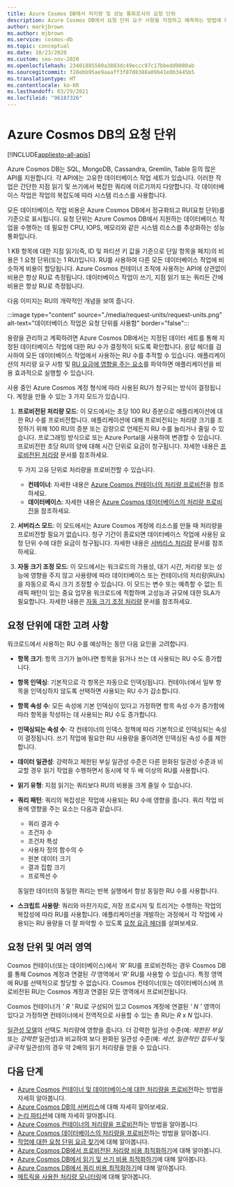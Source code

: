 ```yaml
---
title: Azure Cosmos DB에서 처리량 및 성능 통화로서의 요청 단위
description: Azure Cosmos DB에서 요청 단위 요구 사항을 지정하고 예측하는 방법에 대한 자세한 정보
author: markjbrown
ms.author: mjbrown
ms.service: cosmos-db
ms.topic: conceptual
ms.date: 10/23/2020
ms.custom: seo-nov-2020
ms.openlocfilehash: 23401885580a3883dc49eccc97c17bbedd9080ab
ms.sourcegitcommit: f28ebb95ae9aaaff3f87d8388a09b41e0b3445b5
ms.translationtype: HT
ms.contentlocale: ko-KR
ms.lasthandoff: 03/29/2021
ms.locfileid: "96187326"
---
```

# <a name="request-units-in-azure-cosmos-db"></a>Azure Cosmos DB의 요청 단위
[!INCLUDE[appliesto-all-apis](includes/appliesto-all-apis.md)]

Azure Cosmos DB는 SQL, MongoDB, Cassandra, Gremlin, Table 등의 많은 API를 지원합니다. 각 API에는 고유한 데이터베이스 작업 세트가 있습니다. 이러한 작업은 간단한 지점 읽기 및 쓰기에서 복잡한 쿼리에 이르기까지 다양합니다. 각 데이터베이스 작업은 작업의 복잡도에 따라 시스템 리소스를 사용합니다.

모든 데이터베이스 작업 비용은 Azure Cosmos DB에서 정규화되고 RU(요청 단위)를 기준으로 표시됩니다. 요청 단위는 Azure Cosmos DB에서 지원하는 데이터베이스 작업을 수행하는 데 필요한 CPU, IOPS, 메모리와 같은 시스템 리소스를 추상화하는 성능 통화입니다.

1 KB 항목에 대한 지점 읽기(즉, ID 및 파티션 키 값을 기준으로 단일 항목을 페치)의 비용은 1 요청 단위(또는 1 RU)입니다. RU를 사용하여 다른 모든 데이터베이스 작업에 비슷하게 비용이 할당됩니다. Azure Cosmos 컨테이너 조작에 사용하는 API에 상관없이 비용은 항상 RU로 측정됩니다. 데이터베이스 작업이 쓰기, 지점 읽기 또는 쿼리든 간에 비용은 항상 RU로 측정됩니다.

다음 이미지는 RU의 개략적인 개념을 보여 줍니다.

:::image type="content" source="./media/request-units/request-units.png" alt-text="데이터베이스 작업은 요청 단위를 사용함" border="false":::

용량을 관리하고 계획하려면 Azure Cosmos DB에서는 지정된 데이터 세트를 통해 지정된 데이터베이스 작업에 대한 RU 수가 결정적이 되도록 확인합니다. 응답 헤더를 검사하여 모든 데이터베이스 작업에서 사용하는 RU 수를 추적할 수 있습니다. 애플리케이션의 처리량 요구 사항 및 [RU 요금에 영향을 주는 요소](request-units.md#request-unit-considerations)를 파악하면 애플리케이션을 비용 효과적으로 실행할 수 있습니다.

사용 중인 Azure Cosmos 계정 형식에 따라 사용된 RU가 청구되는 방식이 결정됩니다. 계정을 만들 수 있는 3 가지 모드가 있습니다.

1. **프로비전된 처리량 모드**: 이 모드에서는 초당 100 RU 증분으로 애플리케이션에 대한 RU 수를 프로비전합니다. 애플리케이션에 대해 프로비전되는 처리량 크기를 조정하기 위해 100 RU의 증분 또는 감량으로 언제든지 RU 수를 늘리거나 줄일 수 있습니다. 프로그래밍 방식으로 또는 Azure Portal을 사용하여 변경할 수 있습니다. 프로비전한 초당 RU의 양에 대해 시간 단위로 요금이 청구됩니다. 자세한 내용은 [프로비전된 처리량](set-throughput.md) 문서를 참조하세요.

   두 가지 고유 단위로 처리량을 프로비전할 수 있습니다.

   * **컨테이너**: 자세한 내용은 [Azure Cosmos 컨테이너의 처리량 프로비전](how-to-provision-container-throughput.md)을 참조하세요.
   * **데이터베이스**: 자세한 내용은 [Azure Cosmos 데이터베이스의 처리량 프로비전](how-to-provision-database-throughput.md)을 참조하세요.

2. **서버리스 모드**: 이 모드에서는 Azure Cosmos 계정에 리소스를 만들 때 처리량을 프로비전할 필요가 없습니다. 청구 기간이 종료되면 데이터베이스 작업에 사용된 요청 단위 수에 대한 요금이 청구됩니다. 자세한 내용은 [서버리스 처리량](serverless.md) 문서를 참조하세요. 

3. **자동 크기 조정 모드**: 이 모드에서는 워크로드의 가용성, 대기 시간, 처리량 또는 성능에 영향을 주지 않고 사용량에 따라 데이터베이스 또는 컨테이너의 처리량(RU/s)을 자동으로 즉시 크기 조정할 수 있습니다. 이 모드는 변수 또는 예측할 수 없는 트래픽 패턴이 있는 중요 업무용 워크로드에 적합하며 고성능과 규모에 대한 SLA가 필요합니다. 자세한 내용은 [자동 크기 조정 처리량](provision-throughput-autoscale.md) 문서를 참조하세요. 

## <a name="request-unit-considerations"></a>요청 단위에 대한 고려 사항

워크로드에서 사용하는 RU 수를 예상하는 동안 다음 요인을 고려합니다.

* **항목 크기**: 항목 크기가 늘어나면 항목을 읽거나 쓰는 데 사용되는 RU 수도 증가합니다.

* **항목 인덱싱**: 기본적으로 각 항목은 자동으로 인덱싱됩니다. 컨테이너에서 일부 항목을 인덱싱하지 않도록 선택하면 사용되는 RU 수가 감소합니다.

* **항목 속성 수**: 모든 속성에 기본 인덱싱이 있다고 가정하면 항목 속성 수가 증가함에 따라 항목을 작성하는 데 사용되는 RU 수도 증가합니다.

* **인덱싱되는 속성 수**: 각 컨테이너의 인덱스 정책에 따라 기본적으로 인덱싱되는 속성이 결정됩니다. 쓰기 작업에 필요한 RU 사용량을 줄이려면 인덱싱된 속성 수를 제한합니다.

* **데이터 일관성**: 강력하고 제한된 부실 일관성 수준은 다른 완화된 일관성 수준과 비교할 경우 읽기 작업을 수행하면서 동시에 약 두 배 이상의 RU를 사용합니다.

* **읽기 유형**: 지점 읽기는 쿼리보다 RU의 비용을 크게 줄일 수 있습니다.

* **쿼리 패턴**: 쿼리의 복잡성은 작업에 사용되는 RU 수에 영향을 줍니다. 쿼리 작업 비용에 영향을 주는 요소는 다음과 같습니다. 
 
  * 쿼리 결과 수
  * 조건자 수
  * 조건자 특성
  * 사용자 정의 함수의 수
  * 원본 데이터 크기
  * 결과 집합 크기
  * 프로젝션 수

  동일한 데이터의 동일한 쿼리는 반복 실행에서 항상 동일한 RU 수를 사용합니다.

* **스크립트 사용량**: 쿼리와 마찬가지로, 저장 프로시저 및 트리거는 수행하는 작업의 복잡성에 따라 RU를 사용합니다. 애플리케이션을 개발하는 과정에서 각 작업에 사용되는 RU 용량을 더 잘 파악할 수 있도록 [요청 요금 헤더](./optimize-cost-reads-writes.md#measuring-the-ru-charge-of-a-request)를 살펴보세요.

## <a name="request-units-and-multiple-regions"></a>요청 단위 및 여러 영역

Cosmos 컨테이너(또는 데이터베이스)에서 *'R'* RU를 프로비전하는 경우 Cosmos DB를 통해 Cosmos 계정과 연결된 *각* 영역에서 *'R'* RU를 사용할 수 있습니다. 특정 영역에 RU를 선택적으로 할당할 수 없습니다. Cosmos 컨테이너(또는 데이터베이스)에 프로비전된 RU는 Cosmos 계정과 연결된 모든 영역에서 프로비전됩니다.

Cosmos 컨테이너가 *' R '* RU로 구성되어 있고 Cosmos 계정에 연결된 *' N '* 영역이 있다고 가정하면 컨테이너에서 전역적으로 사용할 수 있는 총 RU는 *R* x *N* 입니다.

[일관성 모델](consistency-levels.md)의 선택도 처리량에 영향을 줍니다. 더 강력한 일관성 수준(예: *제한된 부실* 또는 *강력한* 일관성)과 비교하여 보다 완화된 일관성 수준(예: *세션*, *일관적인 접두사* 및 *궁극적* 일관성)의 경우 약 2배의 읽기 처리량을 얻을 수 있습니다.

## <a name="next-steps"></a>다음 단계

- [Azure Cosmos 컨테이너 및 데이터베이스에 대한 처리량을 프로비전](set-throughput.md)하는 방법을 자세히 알아봅니다.
- [Azure Cosmos DB의 서버리스](serverless.md)에 대해 자세히 알아보세요.
- [논리 파티션](./partitioning-overview.md)에 대해 자세히 알아봅니다.
- [Azure Cosmos 컨테이너의 처리량을 프로비전](how-to-provision-container-throughput.md)하는 방법을 알아봅니다.
- [Azure Cosmos 데이터베이스의 처리량을 프로비전](how-to-provision-database-throughput.md)하는 방법을 알아봅니다.
- [작업에 대한 요청 단위 요금 찾기](find-request-unit-charge.md)에 대해 알아봅니다.
- [Azure Cosmos DB에서 프로비전된 처리량 비용 최적화하기](optimize-cost-throughput.md)에 대해 알아봅니다.
- [Azure Cosmos DB에서 읽기 및 쓰기 비용 최적화하기](optimize-cost-reads-writes.md)에 대해 알아봅니다.
- [Azure Cosmos DB에서 쿼리 비용 최적화하기](./optimize-cost-reads-writes.md)에 대해 알아봅니다.
- [메트릭을 사용한 처리량 모니터링](use-metrics.md)에 대해 알아봅니다.

